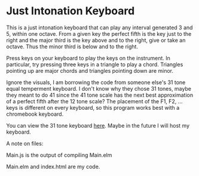 # Just Intonation Keyboard

This is a just intonation keyboard that can play any interval generated 3 and 5, within one octave. From a given key the perfect fifth is the key just to the right and the major third is the key above and to the right, give or take an octave. Thus the minor third is below and to the right.

Press keys on your keyboard to play the keys on the instrument.
In particular, try pressing three keys in a triangle to play a chord. Triangles pointing up are major chords and triangles pointing down are minor.

Ignore the visuals, I am borrowing the code from someone else's 31 tone equal temperment keyboard. I don't know why they chose 31 tones, maybe they meant to do 41 since the 41 tone scale has the next best approximation of a perfect fifth after the 12 tone scale?
The placement of the F1, F2, ... keys is different on every keyboard, so this program works best with a chromebook keyboard.

You can view the 31 tone keyboard [here](http://htmlpreview.github.com/?https://github.com/rtavenner/Hentriacontaphone/master/index.html). Maybe in the future I will host my keyboard.

A note on files:

Main.js is the output of compiling Main.elm

Main.elm and index.html are my code.
